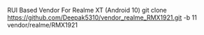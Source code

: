 RUI Based Vendor For Realme XT (Android 10)
git clone https://github.com/Deepak5310/vendor_realme_RMX1921.git -b 11 vendor/realme/RMX1921
